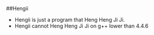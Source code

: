 ##Hengii
* Hengii is just a program that Heng Heng Ji Ji.
* Hengii cannot Heng Heng Ji Ji on g++ lower than 4.4.6
